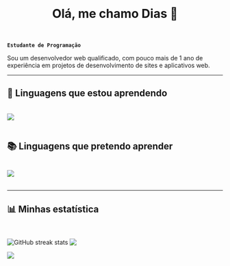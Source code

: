 <br>
<h1 align="center"> 
Olá, me chamo Dias 👾
  </br>
</h1>

<br />


**`Estudante de Programação`**

Sou um desenvolvedor web qualificado, com pouco mais de 1 ano de experiência em projetos de desenvolvimento de sites e aplicativos web.

<hr>
<h2>📖 Linguagens que estou aprendendo </h2>
<br/>
<div>
    <img src="https://skillicons.dev/icons?i=java,html,css,c#" /><br>
</div>
<br/>

<h2>📚 Linguagens que pretendo aprender </h2>
<br/>
<div>
    <img src="https://skillicons.dev/icons?i=python,js,php" /><br>
</div>
<br/>
<hr/>
<h2>📊 Minhas estatística </h2>
<br/>

![GitHub streak stats](https://streak-stats.demolab.com/?user=CodeDias&theme=dark) <img align=top src="https://github-readme-stats.vercel.app/api?username=CodeDias&theme=dark">  

<img align=top src="https://github-readme-stats.vercel.app/api/top-langs/?username=CodeDias&theme=dark">  

